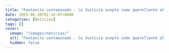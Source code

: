 ```yaml
---
title: "Fentanilo contaminado - la Justicia aceptó como querellante al hospital que denunció el brote asociado a ese producto"
date: 2025-06-20T01:14:07+0000
categories: [Noticias]
tags: []
cover:
  image: "/images/noticias/"
  alt: "Fentanilo contaminado - la Justicia aceptó como querellante al hospital que denunció el brote asociado a ese producto"
  hidden: false
---
```



